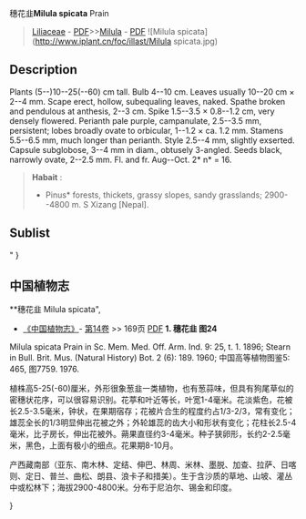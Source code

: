 穗花韭**Milula spicata** Prain

> [Liliaceae](http://www.iplant.cn/info/Liliaceae?t=foc) - [PDF](http://www.iplant.cn/foc/pdf/Liliaceae.pdf)>>[Milula](http://www.iplant.cn/info/Milula?t=foc) - [PDF](http://www.iplant.cn/foc/pdf/Milula.pdf)
![Milula spicata](http://www.iplant.cn/foc/illast/Milula spicata.jpg)

## Description

Plants (5--)10--25(--60) cm tall. Bulb 4--10 cm. Leaves usually 10--20 cm × 2--4 mm. Scape erect, hollow, subequaling leaves, naked. Spathe broken and pendulous at anthesis, 2--3 cm. Spike 1.5--3.5 × 0.8--1.2 cm, very densely flowered. Perianth pale purple, campanulate, 2.5--3.5 mm, persistent; lobes broadly ovate to orbicular, 1--1.2 × ca. 1.2 mm. Stamens 5.5--6.5 mm, much longer than perianth. Style 2.5--4 mm, slightly exserted. Capsule subglobose, 3--4 mm in diam., obtusely 3-angled. Seeds black, narrowly ovate, 2--2.5 mm. Fl. and fr. Aug--Oct. 2* n* = 16.


> **Habait** : 
>* Pinus* forests, thickets, grassy slopes, sandy grasslands; 2900--4800 m. S Xizang [Nepal].


## Sublist
"
}
## 中国植物志



**穗花韭 Milula spicata",


* [《中国植物志》](http://www.iplant.cn/frps)- [第14卷](http://www.iplant.cn/frps/vol/14) >> 169页 [PDF](http://www.iplant.cn/frps/pdf/14/169.pdf)
**1. 穗花韭 图24**

Milula spicata Prain in Sc. Mem. Med. Off. Arm. Ind. 9: 25, t. 1. 1896; Stearn in Bull. Brit. Mus. (Natural History) Bot. 2 (6): 189. 1960; 中国高等植物图鉴5: 465, 图7759. 1976.

植株高5-25(-60)厘米，外形很象葱韭一类植物，也有葱蒜味，但具有狗尾草似的密穗状花序，可以很容易识别。花葶和叶近等长，叶宽1-4毫米。花淡紫色，花被长2.5-3.5毫米，钟状，在果期宿存；花被片合生的程度约占1/3-2/3，常有变化；雄蕊全长的1/3明显伸出花被之外；外轮雄蕊的齿大小和形状有变化；花柱长2.5-4毫米，比子房长，伸出花被外。蒴果直径约3-4毫米。种子狭卵形，长约2-2.5毫米，黑色，上面有极小的细点。花果期8-10月。

产西藏南部（亚东、南木林、定结、伸巴、林周、米林、墨脱、加查、拉萨、日喀则、定日、普兰、曲松、朗县、浪卡子和措美）。生于含沙质的草地、山坡、灌丛中或松林下；海拔2900-4800米。分布于尼泊尔、锡金和印度。



}